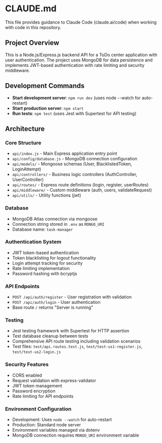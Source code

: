 # CLAUDE.md

This file provides guidance to Claude Code (claude.ai/code) when working with code in this repository.

## Project Overview

This is a Node.js/Express.js backend API for a ToDo center application with user authentication. The project uses MongoDB for data persistence and implements JWT-based authentication with rate limiting and security middleware.

## Development Commands

- **Start development server**: `npm run dev` (uses node --watch for auto-restart)
- **Start production server**: `npm start`
- **Run tests**: `npm test` (uses Jest with Supertest for API testing)

## Architecture

### Core Structure
- `api/index.js` - Main Express application entry point
- `api/config/database.js` - MongoDB connection configuration
- `api/models/` - Mongoose schemas (User, BlacklistedToken, LoginAttempt)
- `api/controllers/` - Business logic controllers (AuthController, UserController)
- `api/routes/` - Express route definitions (login, register, userRoutes)
- `api/middleware/` - Custom middleware (auth, users, validateRequest)
- `api/utils/` - Utility functions (jwt)

### Database
- MongoDB Atlas connection via mongoose
- Connection string stored in `.env` as `MONGO_URI`
- Database name: `task-manager`

### Authentication System
- JWT token-based authentication
- Token blacklisting for logout functionality
- Login attempt tracking for security
- Rate limiting implementation
- Password hashing with bcryptjs

### API Endpoints
- `POST /api/auth/register` - User registration with validation
- `POST /api/auth/login` - User authentication
- Base route `/` returns "Server is running"

### Testing
- Jest testing framework with Supertest for HTTP assertion
- Test database cleanup between tests
- Comprehensive API route testing including validation scenarios
- Test files: `test/api.routes.test.js`, `test/test-us1-register.js`, `test/test-us2-login.js`

### Security Features
- CORS enabled
- Request validation with express-validator
- JWT token management
- Password encryption
- Rate limiting for API endpoints

### Environment Configuration
- Development: Uses `node --watch` for auto-restart
- Production: Standard node server
- Environment variables managed via dotenv
- MongoDB connection requires `MONGO_URI` environment variable